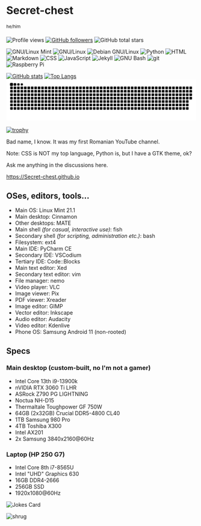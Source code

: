 # Secret-chest
<sup>he/him</sup>

![Profile views](https://komarev.com/ghpvc/?username=Secret-chest&color=009688&style=flat-square)
[![GitHub followers](https://img.shields.io/github/followers/Secret-chest?style=social)](https://github.com/Secret-chest?tab=followers)
![GitHub total stars](https://img.shields.io/github/stars/Secret-chest?style=social)

![GNU/Linux Mint](https://img.shields.io/badge/GNU%2fLinux_Mint-4caf50?style=flat-square&logo=data:image/png;base64,iVBORw0KGgoAAAANSUhEUgAAACAAAAAgCAYAAABzenr0AAAACXBIWXMAAAHYAAAB2AH6XKZyAAAAGXRFWHRTb2Z0d2FyZQB3d3cuaW5rc2NhcGUub3Jnm%2B48GgAABFxJREFUWIXFl11MU2cYx3%2BnFAoCguEj0IJYEQQhKJRlmGwOUFjGXOTcGLMYlhh3swszZ4zMj87sZmMzTOaWLFmyLcZkZslyYpwDyQTRKeASQQPqLEsJqGCJMqAHpBXeXUCPBQoVmPi%2Fevr0%2Bfidvh%2FPqSSEECxObuBfoBNoBeqAc7IsDz1PsiSEEG2Odtoc7QsmCNGHYFpuZG1UKuGGcIBh4GegQpZlm1%2BAkzdOcbL11IIBtGKSxLqYdLas3kxx8hYMeoMbOA5YZVl%2B4itHt%2BiuXhJC0O64RVXTCd79tYzf71YHCiH2A%2FWKosS%2FcABvDTwZoLKxisN1VlSXmgdcUxQl67kAMmMz2JG5nR2Z28mMzVgUSPO9v%2FiwZh8O1ZEAVCuKYvILkGPMZrdlF7stu8gxZi8KAMDe38mhC1aG3SNG4IyiKCFzArwI2fs7%2BfzyFwiEBSj3%2BPULKRYWFMbW1BIyYtchSRI3em9y5s5ZALalvcP6uCyEELQ52jl3txqnywnA1e5G6u0NFJrz9ymK8p0syz3zBkiKXElF0WdEL4vSfHkJr7I1tQQA0%2FJnS7wxMY%2FS9G0cqD1I10AXAD9c%2F4lNSa%2BF6nX6I8AH81oCvU7P0XzrlOYemZabpjT3KGZZNEcLDhMgBQDQ6%2BzlfEctQJmiKOHzAnjFlEtiRAIAqkvl2JVKjl2pZNg9rMX48q%2BMWEmuyaLF1P7zB0AoUDIvgKTIJM2u6ThPTUctNR21VNvO%2B%2FWbV5g1%2B3bfHYYm9kXhvACCAgI1W%2FV%2Barfq1%2B%2BdOy7GsT2yAWQt2TGcrvuDDwBWvzSAyaMZoQNcet2CroNFyT3uBjDogMGwoLAlB%2FBIB9iN4T4n5ZIBtK6NSkWSpJcCoAfqwg3h76dHp3Gr7zYAY%2BNjWkCg7tnxaXvYzum2XzTbn98717vmdIDfALUoeXOoB6B%2FpF8LSIlao9nXe1q43tMyo8hs%2FtSoFM1%2BPPLYJ4BOlmUncLo4uYiI4IjJgq0IJl6Wc40WCsxv%2BEyeS4XmfCzGHAAEgpaeVp9xnvNXYdAbynZlvxf4VePX9Dp7aei8RP6qicaHNn3Mm2uKudP3N0%2Be%2Bny31BSsDyY9Jk1rDlBvb6DX%2BXB2AFmWbYqiHC9JeWt%2F871rXO1uoqrpG5JXJGvDJ9doIddo8VlkLnUPdHOi%2BdtZv%2Fe%2BCa2SJDWVv34A84pVDI0Osad6L%2FX2i9pyzEcCQZ39InuqP2JodPb%2FKFJpaan2QVGUOOCaQ3UkHrpgxd7fCUBcWBzZ8euJCY0hKCBozsauMRd9ah8tPa2z%2FuwAZRt2UrZ%2B51SASYgs4NzI05GEistf8mfXVb9PuxB5AGYMI1mWbwI5IfqQS58UHOHgpnLiX%2BBN6XMayrLcBxRLSJ8WmvPVH0u%2FZ%2B%2FGPWTEZqCT%2Ft8BOmMJpmtyX1iBMiB0yOXE9sjG%2FcEHqG4V56hzQY1zjNnkxGf7B%2FACCQPeBgqADYAZiATm3pV%2B9B%2B0wK3Jnz2ksAAAAABJRU5ErkJggg%3D%3D)
![GNU/Linux](https://img.shields.io/badge/GNU%2fLinux-212121?style=flat-square&logo=linux&logoColor=ffc107)
![Debian GNU/Linux](https://img.shields.io/badge/Debian_GNU%2fLinux-ffffff?style=flat-square&logo=debian&logoColor=e91e63)
![Python](https://img.shields.io/badge/Python-2196f3?style=flat-square&logo=python&logoColor=white)
![HTML](https://img.shields.io/badge/HTML-ff5722?style=flat-square&logo=html5&logoColor=white)
![Markdown](https://img.shields.io/badge/Markdown-000000?style=flat-square&logo=markdown&logoColor=white)
![CSS](https://img.shields.io/badge/CSS-03a9f4?style=flat-square&logo=css3&logoColor=white)
![JavaScript](https://img.shields.io/badge/JavaScript-424242?style=flat-square&logo=javascript&logoColor=ffeb3b)
![Jekyll](https://img.shields.io/badge/Jekyll-212121?style=flat-square&logo=jekyll&logoColor=f44336)
![GNU Bash](https://img.shields.io/badge/GNU_Bash-424242?style=flat-square&logo=gnubash&logoColor=4caf50)
![git](https://img.shields.io/badge/git-f44336?style=flat-square&logo=git&logoColor=white)
![Raspberry Pi](https://img.shields.io/badge/Raspberry_Pi-e91e63?style=flat-square&logo=raspberrypi&logoColor=ffffff)


[![GitHub stats](https://github-readme-stats.vercel.app/api?username=Secret-chest&show_icons=true&title_color=009688&text_color=ffffff&bg_color=263238&icon_color=009688&hide_border=true&border_radius=0&hide_rank=true&disable_animations=true&include_all_commits=true)](https://github.com/anuraghazra/github-readme-stats)
[![Top Langs](https://github-readme-stats.vercel.app/api/top-langs/?username=Secret-chest&layout=compact&title_color=009688&text_color=ffffff&bg_color=263238&icon_color=009688&hide_border=true&border_radius=0&langs_count=12)](https://github.com/anuraghazra/github-readme-stats)
![Snake](https://raw.githubusercontent.com/Secret-chest/Secret-chest/703d3134d81e4937a4bcc4fa80c38794c45b570d/github-contribution-grid-snake.svg)

[![trophy](https://github-profile-trophy.vercel.app/?username=Secret-chest&theme=tokyonight&no-bg=true&no-frame=true)](https://github.com/ryo-ma/github-profile-trophy)

Bad name, I know. It was my first Romanian YouTube channel.

Note: CSS is NOT my top language, Python is, but I have a GTK theme, ok?

Ask me anything in the discussions here.

https://Secret-chest.github.io

## OSes, editors, tools...
* Main OS: Linux Mint 21.1
* Main desktop: Cinnamon
* Other desktops: MATE
* Main shell _(for casual, interactive use)_: fish
* Secondary shell _(for scripting, administration etc.)_: bash
* Filesystem: ext4
* Main IDE: PyCharm CE
* Secondary IDE: VSCodium
* Tertiary IDE: Code::Blocks
* Main text editor: Xed
* Secondary text editor: vim
* File manager: nemo
* Video player: VLC
* Image viewer: Pix
* PDF viewer: Xreader
* Image editor: GIMP
* Vector editor: Inkscape
* Audio editor: Audacity
* Video editor: Kdenlive
* Phone OS: Samsung Android 11 (non-rooted)

## Specs
### Main desktop (custom-built, no I'm not a gamer)
* Intel Core 13th i9-13900k
* nVIDIA RTX 3060 Ti LHR
* ASRock Z790 PG LIGHTNING
* Noctua NH-D15
* Thermaltale Toughpower GF 750W
* 64GB (2x32GB) Crucial DDR5-4800 CL40
* 1TB Samsung 980 Pro
* 4TB Toshiba X300
* Intel AX201
* 2x Samsung 3840x2160@60Hz

### Laptop (HP 250 G7)
* Intel Core 8th i7-8565U
* Intel "UHD" Graphics 630
* 16GB DDR4-2666
* 256GB SSD
* 1920x1080@60Hz

![Jokes Card](https://readme-jokes.vercel.app/api?hideBorder&bgColor=%23263238&textColor=%23ffffff&qColor=%239575cd&aColor=%2300bcd4)

<!--
**Secret-chest/Secret-chest** is a ✨ _special_ ✨ repository because its `README.md` (this file) appears on your GitHub profile.

Here are some ideas to get you started:

- 🔭 I’m currently working on ...
- 🌱 I’m currently learning ...
- 👯 I’m looking to collaborate on ...
- 🤔 I’m looking for help with ...
- 💬 Ask me about ...
- 📫 How to reach me: ...
- 😄 Pronouns: ...
- ⚡ Fun fact: ...
-->

![shrug](https://user-images.githubusercontent.com/74449186/170862567-91928d9d-e971-4450-bbc2-061013941a58.png)
